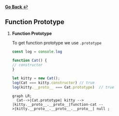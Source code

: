 #### [Go Back ↩](../README.md) 
## Function Prototype

1. **Function Prototype**

    To get function prototype we use `.prototype`

    ```javascript
    const log = console.log
    
    function Cat() {
    // constructor 
    }

    let kitty = new Cat();
    log(Cat === kitty.constructor) // true
    log(kitty.__proto__ === Cat.prototype)  // true
    ```

    ```mermaid
    graph LR;
      Cat-->|Cat.prototype| kitty --> |kitty.__proto__.__proto__|function-cat -->|kitty.__proto__.__proto__.__proto__| null ;
    ```